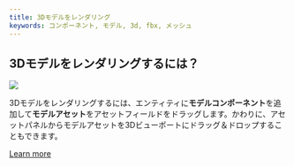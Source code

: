 ```yaml
---
title: 3Dモデルをレンダリング
keywords: コンポーネント, モデル, 3d, fbx, メッシュ
---
```


## 3Dモデルをレンダリングするには？

<img src="https://playcanvas.com/static-assets/instructions/new_model.gif"/>

3Dモデルをレンダリングするには、エンティティに**モデルコンポーネント**を追加して**モデルアセット**をアセットフィールドをドラッグします。かわりに、アセットパネルからモデルアセットを3Dビューポートにドラッグ＆ドロップすることもできます。

[Learn more](https://developer.playcanvas.com/en/user-manual/packs/components/model/)

